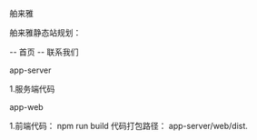 舶来雅

舶来雅静态站规划：

-- 首页 -- 联系我们

app-server

1.服务端代码

app-web

1.前端代码： npm run build 代码打包路径： app-server/web/dist.
